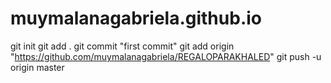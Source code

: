 # muymalanagabriela.github.io
git init 
git add .
git commit "first commit"
git add origin "https://github.com/muymalanagabriela/REGALOPARAKHALED"
git push -u origin master 
